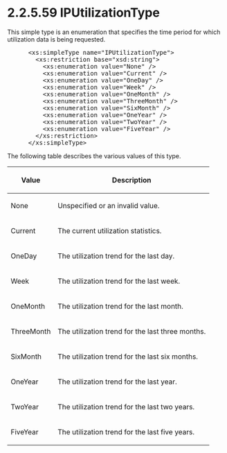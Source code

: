 <html dir="LTR" xmlns:mshelp="http://msdn.microsoft.com/mshelp" xmlns:ddue="http://ddue.schemas.microsoft.com/authoring/2003/5" xmlns:xlink="http://www.w3.org/1999/xlink" xmlns:tool="http://www.microsoft.com/tooltip">
 <body>
 <div id="header">
 <h1 class="heading">2.2.5.59 IPUtilizationType</h1>
 </div>
 <div id="mainSection">
 <div id="mainBody">
 <div id="allHistory" class="saveHistory"></div>
 <div id="sectionSection0" class="section" name="collapseableSection">
 

<p>This simple type is an enumeration that specifies the time
period for which utilization data is being requested.</p>

<dl>
<dd>
<div><pre> &lt;xs:simpleType name=&quot;IPUtilizationType&quot;&gt;
   &lt;xs:restriction base=&quot;xsd:string&quot;&gt;
     &lt;xs:enumeration value=&quot;None&quot; /&gt;
     &lt;xs:enumeration value=&quot;Current&quot; /&gt;
     &lt;xs:enumeration value=&quot;OneDay&quot; /&gt;
     &lt;xs:enumeration value=&quot;Week&quot; /&gt;
     &lt;xs:enumeration value=&quot;OneMonth&quot; /&gt;
     &lt;xs:enumeration value=&quot;ThreeMonth&quot; /&gt;
     &lt;xs:enumeration value=&quot;SixMonth&quot; /&gt;
     &lt;xs:enumeration value=&quot;OneYear&quot; /&gt;
     &lt;xs:enumeration value=&quot;TwoYear&quot; /&gt;
     &lt;xs:enumeration value=&quot;FiveYear&quot; /&gt;
   &lt;/xs:restriction&gt;
 &lt;/xs:simpleType&gt;
</pre></div>
</dd></dl>

<p>The following table describes the various values of this
type.</p>

<table>
 <thead>
 <tr>
 <th>
 <p>Value</p>
 </th>
 <th>
 <p>Description</p>
 </th>
 </tr>
 </thead>
 <tr>
 <td>
 <p>None</p>
 </td>
 <td>
 <p>Unspecified or an invalid value.</p>
 </td>
 </tr>
 <tr>
 <td>
 <p>Current</p>
 </td>
 <td>
 <p>The current utilization statistics.</p>
 </td>
 </tr>
 <tr>
 <td>
 <p>OneDay</p>
 </td>
 <td>
 <p>The utilization trend for the last day.</p>
 </td>
 </tr>
 <tr>
 <td>
 <p>Week</p>
 </td>
 <td>
 <p>The utilization trend for the last week.</p>
 </td>
 </tr>
 <tr>
 <td>
 <p>OneMonth</p>
 </td>
 <td>
 <p>The utilization trend for the last month.</p>
 </td>
 </tr>
 <tr>
 <td>
 <p>ThreeMonth</p>
 </td>
 <td>
 <p>The utilization trend for the last three months.</p>
 </td>
 </tr>
 <tr>
 <td>
 <p>SixMonth</p>
 </td>
 <td>
 <p>The utilization trend for the last six months.</p>
 </td>
 </tr>
 <tr>
 <td>
 <p>OneYear</p>
 </td>
 <td>
 <p>The utilization trend for the last year.</p>
 </td>
 </tr>
 <tr>
 <td>
 <p>TwoYear</p>
 </td>
 <td>
 <p>The utilization trend for the last two years.</p>
 </td>
 </tr>
 <tr>
 <td>
 <p>FiveYear</p>
 </td>
 <td>
 <p>The utilization trend for the last five years.</p>
 </td>
 </tr>
</table>

<p> </p>


 </div>
 </div>
 </div>
 </body>
</html>